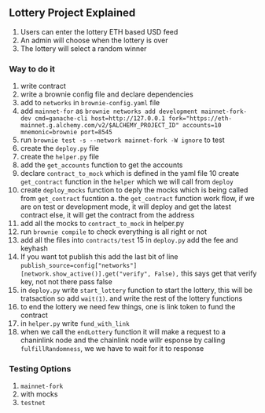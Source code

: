 ## Lottery Project Explained
1. Users can enter the lottery ETH based USD feed
2. An admin will choose when the lottery is over
3. The lottery will select a random winner

### Way to do it
1. write contract
2. write a brownie config file and declare dependencies
3. add to `networks` in `brownie-config.yaml` file
4. add `mainnet-for` as `brownie networks add development mainnet-fork-dev cmd=ganache-cli host=http://127.0.0.1 fork="https://eth-mainnet.g.alchemy.com/v2/$ALCHEMY_PROJECT_ID" accounts=10 mnemonic=brownie port=8545`
5. run `brownie test -s --network mainnet-fork -W ignore` to test
6. create the `deploy.py` file
7. create the `helper.py` file
8. add the `get_accounts` function to get the accounts
9. declare `contract_to_mock` which is defined in the yaml file
10 create `get_contract` function in the `helper` which we will call from `deploy`
11. create `deploy_mocks` function to deply the mocks which is being called from `get_contract` fucntion
    a. the `get_contract` function work flow, if we are on test or development mode, it will deploy and get the latest contract
       else, it will get the contract from the address
12. add all the mocks to `contract_to_mock` in helper.py
13. run `brownie compile` to check everything is all right or not
14. add all the files into `contracts/test`
15 in `deploy.py` add the fee and keyhash
16. If you want tot publish this add the last bit of line `publish_source=config["networks"][network.show_active()].get("verify", False),` this says
get that verify key, not not there pass false
17. in `deploy.py` write `start_lottery` function to start the lottery, this will be tratsaction so add `wait(1)`. and write the rest of the lottery functions
18. to end the lottery we need few things, one is link token to fund the contract
19. in `helper.py` write `fund_with_link` 
20. when we call the `endLottery` function it will make a request to a chaninlink node and the chainlink node willr esponse by calling `fulfillRandomness`, we we have to wait for it to response



### Testing Options
1. `mainnet-fork`
2. with mocks
3. `testnet`